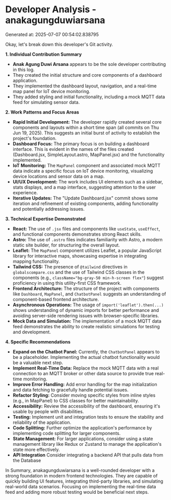 # Developer Analysis - anakagungduwiarsana
Generated at: 2025-07-07 00:54:02.838795

Okay, let's break down this developer's Git activity.

**1. Individual Contribution Summary**

*   **Anak Agung Duwi Arsana** appears to be the sole developer contributing in this log.
*   They created the initial structure and core components of a dashboard application.
*   They implemented the dashboard layout, navigation, and a real-time map panel for IoT device monitoring.
*   They added styling and initial functionality, including a mock MQTT data feed for simulating sensor data.

**2. Work Patterns and Focus Areas**

*   **Rapid Initial Development:** The developer rapidly created several core components and layouts within a short time span (all commits on Thu Jun 19, 2025). This suggests an initial burst of activity to establish the project's foundation.
*   **Dashboard Focus:** The primary focus is on building a dashboard interface. This is evident in the names of the files created (Dashboard.jsx, SimpleLayout.astro, MapPanel.jsx) and the functionality implemented.
*   **IoT Monitoring:** The `MapPanel` component and associated mock MQTT data indicate a specific focus on IoT device monitoring, visualizing device locations and sensor data on a map.
*   **UI/UX Development:** The work includes UI elements such as a sidebar, stats displays, and a map interface, suggesting attention to the user experience.
*   **Iterative Updates:** The "Update Dashboard.jsx" commit shows some iteration and refinement of existing components, adding functionality and potentially addressing issues.

**3. Technical Expertise Demonstrated**

*   **React:** The use of `.jsx` files and components like `useState`, `useEffect`, and functional components demonstrates strong React skills.
*   **Astro:** The use of `.astro` files indicates familiarity with Astro, a modern static site builder, for structuring the overall layout.
*   **Leaflet:** The `MapPanel` component utilizes Leaflet, a popular JavaScript library for interactive maps, showcasing expertise in integrating mapping functionality.
*   **Tailwind CSS:** The presence of `@tailwind` directives in `globalscompare.css` and the use of Tailwind CSS classes in the components (e.g., `className="bg-gray-50 min-h-screen flex"`) suggest proficiency in using this utility-first CSS framework.
*   **Frontend Architecture:**  The structure of the project with components like `Dashboard`, `MapPanel`, and `ChatbotPanel` suggests an understanding of component-based frontend architecture.
*   **Asynchronous Operations:** The usage of `import('leaflet').then(...)` shows understanding of dynamic imports for better performance and avoiding server-side rendering issues with browser-specific libraries.
*   **Mock Data and Simulation:** The implementation of a mock MQTT data feed demonstrates the ability to create realistic simulations for testing and development.

**4. Specific Recommendations**

*   **Expand on the Chatbot Panel:**  Currently, the `ChatbotPanel` appears to be a placeholder. Implementing the actual chatbot functionality would be a valuable next step.
*   **Implement Real-Time Data:**  Replace the mock MQTT data with a real connection to an MQTT broker or other data source to provide true real-time monitoring.
*   **Improve Error Handling:** Add error handling for the map initialization and data fetching to gracefully handle potential issues.
*   **Refactor Styling:**  Consider moving specific styles from inline styles (e.g., in MapPanel) to CSS classes for better maintainability.
*    **Accessibility:** Review the accessibility of the dashboard, ensuring it's usable by people with disabilities.
*   **Testing:** Implement unit and integration tests to ensure the stability and reliability of the application.
*   **Code Splitting:** Further optimize the application's performance by implementing code splitting for larger components.
*   **State Management:** For larger applications, consider using a state management library like Redux or Zustand to manage the application's state more effectively.
*   **API Integration** Consider integrating a backend API that pulls data from the Database

In Summary, anakagungduwiarsana is a well-rounded developer with a strong foundation in modern frontend technologies. They are capable of quickly building UI features, integrating third-party libraries, and simulating real-world data scenarios. Focusing on implementing the real-time data feed and adding more robust testing would be beneficial next steps.
